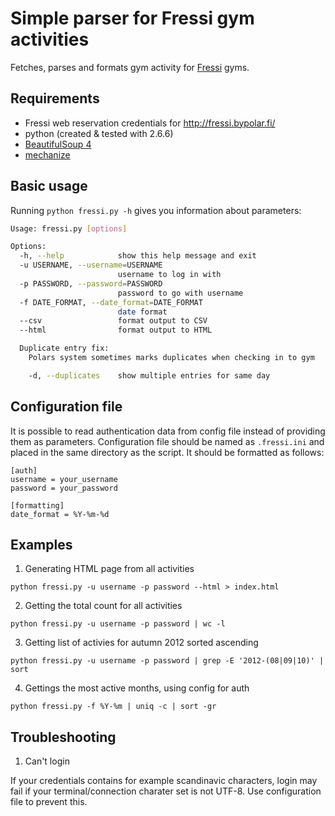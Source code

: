 # Simple parser for Fressi gym activities

Fetches, parses and formats gym activity for [Fressi](http://www.fressi.fi/) gyms.

Requirements
------------
 * Fressi web reservation credentials for http://fressi.bypolar.fi/
 * python (created & tested with 2.6.6)
  * [BeautifulSoup 4](http://www.crummy.com/software/BeautifulSoup/)
  * [mechanize](http://wwwsearch.sourceforge.net/mechanize/)


Basic usage
-----------
Running ```python fressi.py -h``` gives you information about parameters:
```bash
Usage: fressi.py [options]

Options:
  -h, --help            show this help message and exit
  -u USERNAME, --username=USERNAME
                        username to log in with
  -p PASSWORD, --password=PASSWORD
                        password to go with username
  -f DATE_FORMAT, --date_format=DATE_FORMAT
                        date format                        
  --csv                 format output to CSV
  --html                format output to HTML

  Duplicate entry fix:
    Polars system sometimes marks duplicates when checking in to gym

    -d, --duplicates    show multiple entries for same day
```

Configuration file
------------------
It is possible to read authentication data from config file instead of providing them as parameters.
Configuration file should be named as ```.fressi.ini``` and placed in the same directory as the script.
It should be formatted as follows:
```
[auth]  
username = your_username  
password = your_password  
  
[formatting]  
date_format = %Y-%m-%d
```

Examples
--------
1. Generating HTML page from all activities

  ```python fressi.py -u username -p password --html > index.html```
  
2. Getting the total count for all activities

  ```python fressi.py -u username -p password | wc -l```
    
3. Getting list of activies for autumn 2012 sorted ascending

  ```python fressi.py -u username -p password | grep -E '2012-(08|09|10)' | sort```

4. Gettings the most active months, using config for auth

  ```python fressi.py -f %Y-%m | uniq -c | sort -gr```
  
Troubleshooting
----------------
1. Can't login

  If your credentials contains for example scandinavic characters, login may fail if your terminal/connection charater set is not UTF-8. Use configuration file to prevent this.

